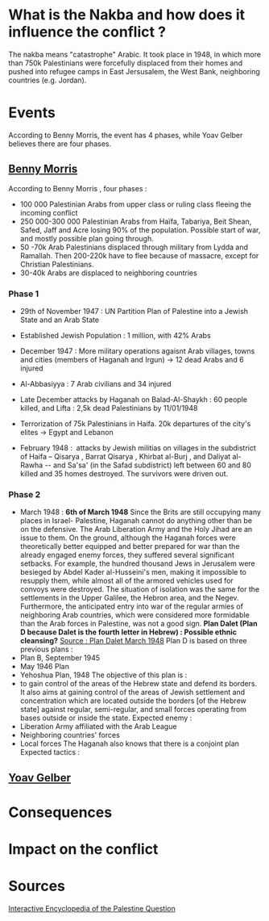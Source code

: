 # What is the Nakba and how does it influence the conflict ? #


The nakba means "catastrophe" Arabic. It took place in 1948, in which more than 750k Palestinians were forcefully displaced from their homes and pushed into refugee camps in East Jersusalem, the West Bank, neighboring countries (e.g. Jordan).


# Events #

According to Benny Morris, the event has 4 phases, while Yoav Gelber believes there are four phases.

## [Benny Morris](https://fr.wikipedia.org/wiki/Benny_Morris) ##


According to Benny Morris , four phases : 
- 100 000 Palestinian Arabs from upper class or ruling class fleeing the incoming conflict
- 250 000-300 000 Palestinian Arabs from Haïfa, Tabariya, Beit Shean, Safed, Jaff and Acre losing 90% of the population. Possible start of war, and mostly possible plan going through.
- 50 -70k Arab Palestinians displaced through military from Lydda and Ramallah. Then 200-220k have to flee because of massacre, except for Christian Palestinians.
- 30-40k Arabs are displaced to neighboring countries
### Phase 1 ###

- 29th of November 1947 : UN Partition Plan of Palestine into a Jewish State and an Arab State
- Established Jewish Population : 1 million, with 42% Arabs


- December 1947 : More military operations agaisnt Arab villages, towns and cities (members of Haganah and Irgun) -> 12 dead Arabs and 6 injured
- Al-Abbasiyya : 7 Arab civilians and 34 injured
- Late December attacks by Haganah on Balad-Al-Shaykh : 60 people killed, and Lifta : 2,5k dead Palestinians by 11/01/1948
- Terrorization of 75k Palestinians in Haifa. 20k departures of the city's elites -> Egypt and Lebanon

- February 1948 :  attacks by Jewish militias on villages in the subdistrict of Haifa – Qisarya , Barrat Qisarya , Khirbat al-Burj , and Daliyat al-Rawha -- and Sa'sa' (in the Safad subdistrict) left between 60 and 80 killed and 35 homes destroyed. The survivors were driven out.


### Phase 2 ###

- March 1948 : 
**6th of March 1948**
Since the Brits are still occupying many places in Israel- Palestine, Haganah cannot do anything other than be on the defensive. The Arab Liberation Army and the Holy Jihad are an issue to them.
On the ground, although the Haganah forces were theoretically better equipped and better prepared for war than the already engaged enemy forces, they suffered several significant setbacks. For example, the hundred thousand Jews in Jerusalem were besieged by Abdel Kader al-Husseini's men, making it impossible to resupply them, while almost all of the armored vehicles used for convoys were destroyed. The situation of isolation was the same for the settlements in the Upper Galilee, the Hebron area, and the Negev. Furthermore, the anticipated entry into war of the regular armies of neighboring Arab countries, which were considered more formidable than the Arab forces in Palestine, was not a good sign.
**Plan Dalet (Plan D because Dalet is the fourth letter in Hebrew) : Possible ethnic cleansing?**
[Source : Plan Dalet March 1948](https://palestina-komitee.nl/wp-content/uploads/2017/11/Plan-Dalet-March-1948.pdf)
Plan D is based on three previous plans :
- Plan B, September 1945
- May 1946 Plan
- Yehoshua Plan, 1948
The objective of this plan is :
- to gain control of the areas of the Hebrew state and defend its borders. It also aims at gaining control of the areas of Jewish settlement and concentration which are located outside the borders \[of the Hebrew state\] against regular, semi-regular, and small forces operating from bases outside or inside the state.
Expected enemy : 
- Liberation Army affiliated with the Arab League
- Neighboring countries' forces
- Local forces
The Haganah also knows that there is a conjoint plan
Expected tactics : 




## [Yoav Gelber](https://fr.wikipedia.org/wiki/Yoav_Gelber) ##


# Consequences #







# Impact on the conflict





# Sources #

[Interactive Encyclopedia of the Palestine Question](https://www.palquest.org/en/highlight/160/nakba)
